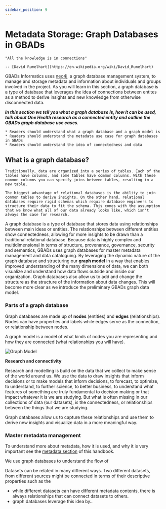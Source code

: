 ```yaml
---
sidebar_position: 9
---
```


# Metadata Storage: Graph Databases in GBADs

```{epigraph}
"All the knowledge is in connections"

-- [David Rumelhart](https://en.wikipedia.org/wiki/David_Rumelhart) 
```

GBADs Informatics uses [neo4j](https://neo4j.com/), a graph database management system, to manage and storage metadata and information about individuals and groups involved in the project. As you will learn in this section, a graph database is a type of database that leverages the idea of connections between entites as a method to derive insights and new knowledge from otherwise disconnected data.  

***In this section we tell you what a graph database is, how it can be used, talk about One Health research as a connected entity and outline the GBADs graph database use cases.*** 

```{admonition} Learning Objectives 
* Readers should understand what a graph database and a graph model is
* Readers should understand the metadata use case for graph databases in GBADs
* Readers should understand the idea of connectedness and data 
```



## What is a graph database? 

```{margin} What are relational databases?
Traditionally, data are organized into a series of tables. Each of the tables have columns, and some tables have common columns. With these common columns you can specify joins between tables, resulting in a new table. 

The biggest advantage of relational databases is the ability to join common tables to derive insights. On the other hand, relational databases require rigid schemas which require database engineers to structure their data to fit the schema. This comes with the assumption that we know what all of our data already looks like, which isn't always the case for research.  

```

A graph database is a type of database that stores data using relationships between main ideas or entities. The relationships between different entities show connectedness, allowing for more insights to be drawn than a traditional relational database. Because data is highly complex and multidimensional in terms of structure, provenance, governance, security and semantics, GBADs uses graph databases for master metadata management and data cataloguing. By leveraging the dynamic nature of the graph database and structuring our **graph model** in a way that enables improved understanding of the many dimensions of data, we can both visualize and understand how data flows outside and inside our organization. Graph databases also allow us to add and change the structure as the structure of the information about data changes. This will become more clear as we introduce the preliminary GBADs graph data model. 


### Parts of a graph database

Graph databases are made up of **nodes** (entities) and **edges** (relationships). Nodes can have properties and labels while edges serve as the connection, or relationship between nodes. 

A graph model is a model of what kinds of nodes you are representing and how they are connected (what relationships you will have).

![Graph Model](http://gbadske.org/Documentation/DataGovernanceHandbook/_images/20210719_GBADs_GraphModel.png)

**Research and connectivity**

Research and modelling is build on the data that we collect to make sense of the world around us. We use the data to draw insights that inform decisions or to make models that inform decisions, to forecast, to optimize, to understand, to further science, to better business, to understand what features of something are truly fundamental to decision making or that impact whatever it is we are studying. But what is often missing in our collections of data (our datasets), is the connectedness, or relationships between the things that we are studying. 

Graph databases allow us to capture these relationships and use them to derive new insights and visualize data in a more meaningful way. 

<!---## GBADs graph database use cases--->

<!---GBADs uses graph databases for 2 main purposes:
1. Master metadata management
2. Management information system (MIS) --->

### Master metadata management

To understand more about metadata, how it is used, and why it is very important see the [metadata section](#techdatastds) of this handbook.

We use graph databases to understand the flow of 

Datasets can be related in many different ways. Two different datasets, from different sources might be connected in terms of their descriptive properties such as the 

- while different datasets can have different metadata contents, there is always relationships that can connect datasets to others.
- graph databases leverage this idea by..
